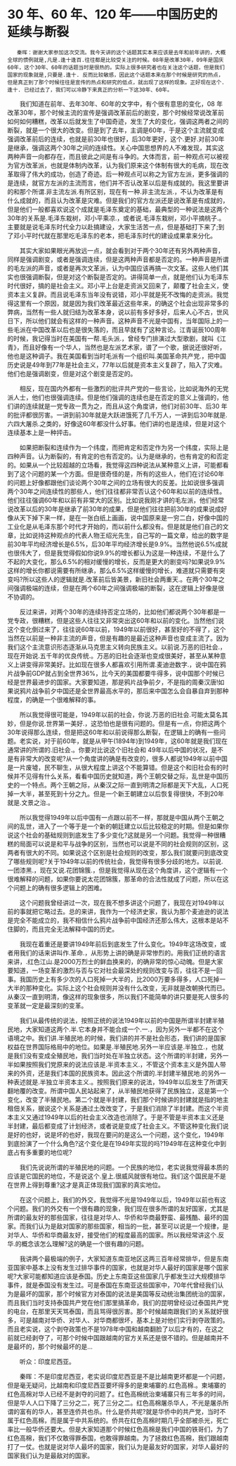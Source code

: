 # 30 年、60 年、120 年——中国历史的延续与断裂

       秦晖：谢谢大家参加这次交流。我今天讲的这个话题其实本来应该是去年和前年讲的，大概全球的惯例就是,凡是.逢十逢百.往往都是比较受关注的时候。08年是改革30年，09年是国庆60年，这个30年、60年的话题当时是很热的。实际上很多研究者也在关注这个话题，但是我们国家的现象就是,只要是.逢十. 反而比较敏感，因此这个话题本来在那个时候是研究的热点，但是真正到了那个时候往往是宣传的热点和研究的低点，就出现了这样的现象。正好现在这个.逢十. 已经过去了，我们可以冷静下来真正的分析一下这30年、60年。

　　我们知道在前年、去年30年、60年的文字中，有个很有意思的变化，08 年改革30年，那个时候主流的宣传是强调改革前后的剧变，那个时候经常说改革前如何如何糟糕，改革以后就发生了中国奇迹，发生了大的变化，强调这两者之间的断裂，就是一个很大的改变。但是到了去年，主调是60年，于是这个主流就变成强调改革前后的连续，也就是前30年也很好，后30年更好，这个.更好.对前30年是继承，强调这两个30年之间的连续性。关心中国思想界的人不难发现，其实这两种声音一向都存在，而且彼此之间是有斗争的。大体而言，前一种观点可以被视为官方改革派，也就是体制内改革，认为我们原来这个体制有很大的毛病，现在改革取得了伟大的成功，创造了奇迹。后一种观点可以称之为官方左派，更多强调的是连续，就官方左派的主流而言，他们并不否认改革以后是有成就的。我这里要讲的和那个所谓.非主流左派.有所区别，现在有一种.非主流左派.，不认为改革是有什么成就的，而且认为改革是灾难。但是我们的官方左派还是说改革是有成就的，但是他们一般都喜欢说这个成就是毛泽东奠定的基础，最典型的一种说法是这两个30年的关系是.毛泽东栽树，邓小平乘凉.，或者说.毛泽东栽树，邓小平摘桃子.。主要就是说毛泽东时代全力以赴搞建设，大家生活苦一点，但是基础打下来了;到了邓小平时代就在那里吃毛泽东的老本，把毛泽东时代的建设成果拿来分化。

　　其实大家如果眼光再放远一点，就会看到对于两个30年还有另外两种声音，同样是强调剧变，或者是强调连续，但是这两种声音都是否定的。一种声音是所谓的毛左派的声音，或者是再次文革派，认为中国应该再搞一次文革。这些人他们其实也很强调断裂，但是对这个断裂是否定的。讲得简单一点，就是他们认为毛泽东时代很好，搞的是社会主义。邓小平上台是走资派又回来了，颠覆了社会主义，使资本主义复辟。而且说毛泽东当年没有说错，邓小平就是死不改悔的走资派。我觉得这里有一个原因，就是因为我们改革最近这些年来，的确这个社会出现非常多的弊病，当然有一些人就归结为改革本身，说以前有多好多好，后来人心不古，世风日下，所以他们就会有这样的一种声音。这种声音不光是中国有，当年国际上的一些毛派在中国改革以后也是很失落的，而且早就有了这种言论。江青诞辰100周年的时候，我记得当时在美国有一帮.毛头派.，曾经专门排演过大型歌剧，就叫《江青》，而且好像有一个华人，当然也是左派艺术家，谱了一个歌，据说还很好听，他也是这种调子。我在美国看到当时毛派有一个组织叫.美国革命共产党.，把中国历史说是49年到77年是社会主义，77年以后就是资本主义复辟了，陷入了灾难。他们也是强调剧变，但是对这个剧变是否定的。

　　相反，现在国内外都有一些激烈的批评共产党的一些言论，比如说海外的无党派人士，他们也很强调连续。但是他们强调的连续也是在否定的意义上强调的，他们讲的连续就是一党专政一贯为之，而且从这个角度讲，他们对前30年、后30 年的批评都很厉害。一讲到前30年就是大跃进饿死了几千万人，一讲到后30年就是.六四大屠杀.之类的，好像这60年都没什么好事。他们讲的也是连续，但是对这个连续基本上是一种抨击。

　　如果把断裂和连续作为一个纬度，而把肯定和否定作为另一个纬度，实际上是四种声音。认为断裂的，有肯定的也有否定的。认为是继承的，也有肯定的和否定的。如果从一个比较超越的立场看，我觉得这四种说法从某种意义上讲，可能都看到了这个问题的某一个方面。但是很奇怪的是，所有的这些人，他们在讨论60年的问题上好像都跟他们谈论两个30年之间的立场有很大的反差。比如说很多强调两个30年之间连续性的那些人，他们往往都非常否认这个60年和以前的连续性。他们往往强调60年和以前有非常大的区别。比如说我刚才讲的毛左派，他们经常说改革以后的30年是继承了前30年的成果，但是他们往往把前30年的成果说成好像从天下掉下来一样，是在一张白纸上画画，说中国原来是一穷二白，好像中国的工业化是从毛泽东那个时代才开始的，而以前什么都没有。但是就是他们自己的文章，比如说持这种观点的代表人物王绍光先生，自己写的一篇文章，给出的数字是前30年平均经济增长是6.5%，后30年平均经济增长是9.9%。当然他说6.5%成就也很伟大了，但是我觉得假如你说9.9%的增长都认为这是一种连续，不是什么了不起的大变化，那么6.5%的相对缓慢的增长，反而是更大的剧变吗?如果说9.9%这样的增长你都说需要有所继承，那么6.5%这样缓慢的增长，难道就只需要有突变吗?所以这些人的逻辑就是.改革前后皆美景，新旧社会两重天.。在两个30年之间强调极端的连续，但是在两个60年之间强调极端的断裂，这在逻辑上好像是很不协调的。

　　反过来讲，对两个30年的连续持否定立场的，比如他们都说两个30年都是一党专政，很糟糕，但是这些人往往又非常突出这60年和以前的变化。当然他们说这个变化倒过来了，往往说60年以前，1949年以前很好，甚至好的不得了，这个当然在以前是一种非主流的声音，但是有趣的是最近这种声音也变成主流了。因为我们这个主流意识形态逐渐从马克思主义转向民族主义。以前说.万恶的旧社会.，现在开始说.五千年的优良传统.。万恶的旧社会逐渐也变成很美好，甚至从某种意义上讲变得非常美好。比如现在很多人都喜欢引用所谓.麦迪逊数字.，说中国在鸦片战争前GDP就占到全世界36%，比今天的美国都要牛得多，说中国那个时候已经是世界最进步的国家。大家要知道，那是鸦片战争前夕，不是指的周秦汉唐!如果说鸦片战争前夕中国还是全世界最高水平的，那后来中国怎么会自暴自弃到那种程度，的确是一个很难解释的事。

　　所以我觉得很可能是，1949年以前的社会，你说.万恶的旧社会.可能太莫名其妙，但是你说.世界第一美好.，这恐怕也是很有问题的。但是有一点，你把这两个30年说得那么连续，但是把这60年和以前说得那么断裂，在逻辑上的确有一些问题。老实说，对于前60年，就是从甲午(1894年)到1949年，这60年就是我们现在通常讲的所谓的.旧社会.。你要对比说这个旧社会和 49年以后中国的状况，是不是有非常大的改变呢?从一个角度讲的确是有改变的，很多人都说1949年以前中国是一片废墟，民不聊生，从很大程度上讲这个不能算错。但是这个和旧社会有的时候并不见得有什么关系，看看中国历史就知道，两个王朝交替之际，乱世是中国历史的一个特点。两个王朝之际，从秦汉之际一直到明清之际都是天下大乱，人口死掉一大半，甚至死到十分之九。但是一个新王朝建立以后恢复得很快，不到20年就是.文景之治.。

　　所以我觉得1949年以后中国有一点跟以前不一样，那就是中国从两个王朝之间的乱世，进入了一个等于是一个新的朝廷建立以后比较稳定的时期。但是如果你说这个社会的基础规则到底发生了多少变化?这就是另一个问题。我觉得一种很糟糕的局面可以说是和平与战争的区别，当然也可以说是不同的社会规则的区别，这两者有很大的不同。如果说这个区别是社会规则的改变，那么我们就要问到底改变了哪些规则呢?关于1949年以前的传统社会，我觉得有很多分歧的地方。以前说.一团漆黑.，现在又说.花团锦簇.，但是我觉得从现在这个角度讲，这个逻辑有一个很难解释的问题，如果你要说太花团锦簇，那革命的合法性就成了问题，所以在这个问题上的确有很多逻辑上的困难。

　　这个问题我曾经讲过一次，现在我不想多讲这个问题了，我现在对1949年以前的事就把它略过去。总的来讲，我作为一个经济史家，我认为那个麦迪逊的说法是完全不能成立的，我不相信什么鸦片战争前中国经济还那么伟大，这根本是站不住脚的，而且完全无法解释中国的历史。

　　我现在着重还是要讲1949年前后到底发生了什么变化。1949年这场改变，或者用我们的话来讲叫作.革命.，从形势上讲的确是非常惨烈的。用我们正统的语言来讲，.红色江山.是2000万烈士的鲜血换来的，的确非常的惊心动魄。但是大家要知道，一场变革的激烈与否与它对社会最深处的规则改变与否，往往不是一回事。我国历史上有多少次的人口死掉一大半的，比2000万要多得多，人口死掉一大半的那种变化。实际上这个社会规则并没有什么改变，无非就是改朝换代而已。从秦汉一直到明清，像这样的现象很多，所以我们不能简单的讲只要是死人很多的变革就一定是最深刻的变革。

　　我们从最传统的说法，按照正统的说法1949年以前的中国是所谓半封建半殖民地，大家知道这两个.半.它本身并不能合成一个.一.，因为另外一半都不在这个语境之中。我们讲.半殖民地.的时候，我们讲的并不是社会形态，我们讲的是国家权益在世界国际格局中的地位。如果是.半殖民地.另外一半应该是.半独立.，也就是我们没有变成全殖民地，我们当时处在半独立状态。这个所谓的半封建，另外一半如果按照我们党原来的说法应该是.半资本主义.，不管这个资本主义是外国人带来的外资，还是我们本国的民族资本。因此这个所谓的.半封建半殖民地.的另外一种表述就是.半独立半资本主义.。按照我们原来的说法，1949年以后发生了所谓天翻地覆的改变。所谓中国人民站起来了，从半殖民地获得了民族独立，这是第一个变化，改变了半殖民地。第二个就是半封建，我们那个时候讲的封建就是指的地主租佃关系，据说这个关系是通过土改改变了，于是我们消除了半封建。而这个半资本主义又通过1949年以后的社会主义改造也消除了。于是不管是半资本主义还是半封建，最后都变成了计划经济，或者说是变成了社会主义。不管这种变化我们说是好的也好，说是坏的也好，我现在要问的是这么一个问题，这个变化，1949年到底扮演了一个什么角色?这个变化是在1949年实现的吗?1949年在这种变化中到底占有多重要的地位呢?

　　我们先说说所谓的半殖民地的问题。一个民族的地位，老实说我觉得最本质的应该是它国民的地位，不是说这个.皇上.很威风就很有地位。我们这个国民是不是在世界上得到尊重?这才是真正体现我们国家的真实地位。

　　在这个问题上，我们的外交，我觉得不光是1949年以后，1949年以前也有这个问题。我们的外交有一个很有趣的现象，我们现在很多所谓的友好国家，尤其是所谓的最友好的那些国家，往往是对华人、华侨和华商最野蛮、最残酷、最坏的国家。而我们认为是敌对国家的那些国家，相当的一批，甚至可以说是一个规律，是对华人、华侨和华商最友好，接受他们的程度最高的国家。所以我经常讲这个.反华.的概念该怎么理解?这的确是一个很有趣的问题。

　　我讲两个最极端的例子，大家知道东南亚地区这两三百年经常排华，但是东南亚国家中基本上没有发生过排华事件的国家，也就是对华人最好的国家是哪个国家呢?大家可能都知道应该是泰国。历史上东南亚这些国家几乎都发生过大规模排华事件，就是泰国没有发生过。可是泰国在东南亚这些国家中，70年代曾经我们认为是最坏的国家，那个时候官方对泰国的说法是美国等反动统治集团统治的国家，而且我们当时支持泰国共产党在他们那里搞革命，我们的昆明曾经设过泰国共产党的电台，在那里天天骂泰国，而且骂得很厉害。那个时候越南跟我们的关系就好很多，可是越南对华侨、对华人、对华商都很坏，基本上是对他们实行剥夺政策的。而且老实说，这个剥夺政策也不是1978年中国和越南翻脸了以后才有的，在这之前就已经剥夺了，可那个时候中国跟越南的官方关系还是很不错的。但是越南并不是最坏的，那个时候最坏的是…

　　听众：印度尼西亚。

　　秦晖：不是印度尼西亚，老实说印度尼西亚是不是比越南更坏都是一个问题，但是毫无疑问，比越南和印度尼西亚要坏得多的是柬埔寨的.红色高棉.。柬埔寨的红色高棉对华人已经不是剥夺的问题了。红色高棉统治柬埔寨只有三年多的时间，但是华人人口下降了三分之二，死了三分之二。红色高棉屠杀华人，不光是屠杀所谓的富有的华人，甚至连侨共也杀。什么是侨共呢?就是华侨中的共产党，当时不属于红色高棉，而是属于中共系统的。侨共在红色高棉时期几乎全部被杀光，死亡率比一般华侨还要大。但是大家知道那个时候红色高棉是我们中国的铁哥们，为了红色高棉，我们不仅敢得罪泰国，也敢得罪越南。为了拯救红色高棉，我们跟越南打了一仗。也就是说对华人最坏的国家，我们认为是最友好的国家，对华人最好的国家我们认为是最敌对的国家。